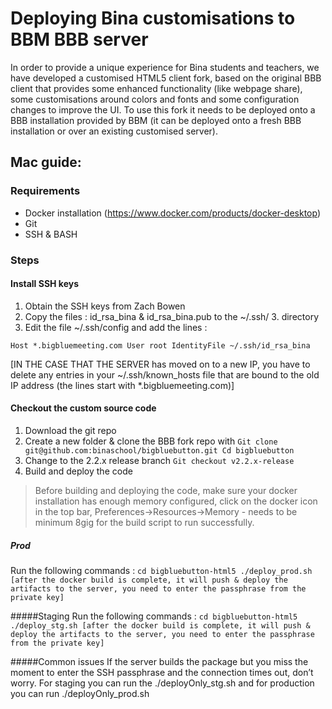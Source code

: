 # Deploying Bina customisations to BBM BBB server

In order to provide a unique experience for Bina students and teachers, we have developed a customised HTML5 client fork, based on the original BBB client that provides some enhanced functionality (like webpage share), some customisations around colors and fonts and some configuration changes to improve the UI. To use this fork it needs to be deployed onto a BBB installation provided by BBM (it can be deployed onto a fresh BBB installation or over an existing customised server).

## Mac guide:
### Requirements
* Docker installation (https://www.docker.com/products/docker-desktop)
* Git
* SSH & BASH

### Steps

#### Install SSH keys

1. Obtain the SSH keys from Zach Bowen
2. Copy the files : id_rsa_bina & id_rsa_bina.pub to the ~/.ssh/ 3. directory
4. Edit the file ~/.ssh/config and add the lines :

`
Host *.bigbluemeeting.com
     User root
     IdentityFile ~/.ssh/id_rsa_bina
`

[IN THE CASE THAT THE SERVER has moved on to a new IP, you have to delete any entries in your ~/.ssh/known_hosts file that are bound to the old IP address (the lines start with *.bigbluemeeting.com)]

#### Checkout the custom source code 

1. Download the git repo
2. Create a new folder & clone the BBB fork repo with
`
Git clone git@github.com:binaschool/bigbluebutton.git
Cd bigbluebutton
`
3. Change to the 2.2.x release branch
`
Git checkout v2.2.x-release
`
4. Build and deploy the code

> Before building and deploying the code, make sure your docker installation has enough memory configured, click on the docker icon in the top bar, Preferences->Resources->Memory - needs to be minimum 8gig for the build script to run successfully.

##### Prod
Run the following commands :
`
cd bigbluebutton-html5
./deploy_prod.sh
[after the docker build is complete, it will push & deploy the artifacts to the server, you need to enter the passphrase from the private key]
`

#####Staging
Run the following commands :
`
cd bigbluebutton-html5
./deploy_stg.sh
[after the docker build is complete, it will push & deploy the artifacts to the server, you need to enter the passphrase from the private key]
`

#####Common issues
If the server builds the package but you miss the moment to enter the SSH passphrase and the connection times out, don’t worry. For staging you can run the ./deployOnly_stg.sh and for production you can run ./deployOnly_prod.sh
